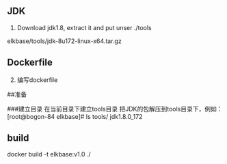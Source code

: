 

## JDK
1. Download jdk1.8, extract it and put unser ./tools

elkbase/tools/jdk-8u172-linux-x64.tar.gz


## Dockerfile
2.  编写dockerfile



##准备

###建立目录
在当前目录下建立tools目录
把JDK的包解压到tools目录下，例如：
[root@bogon-84 elkbase]# ls  tools/
jdk1.8.0_172



## build

docker build -t elkbase:v1.0 ./
